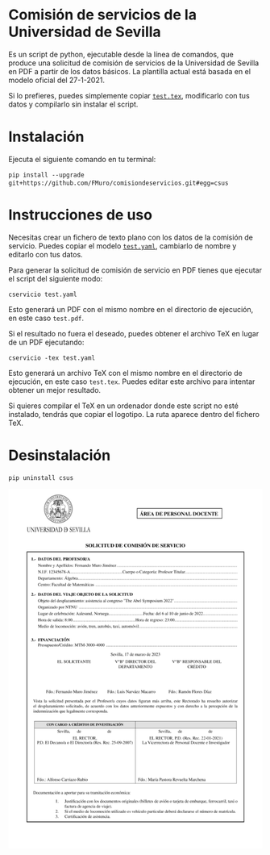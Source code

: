# Comisión de servicios de la Universidad de Sevilla

Es un script de python, ejecutable desde la línea de comandos, que produce una solicitud de comisión de servicios de la Universidad de Sevilla en PDF a partir de los datos básicos. La plantilla actual está basada en el modelo oficial del 27-1-2021.

Si lo prefieres, puedes simplemente copiar [`test.tex`](tests/test.tex), modificarlo con tus datos y compilarlo sin instalar el script.

# Instalación

Ejecuta el siguiente comando en tu terminal:

```
pip install --upgrade git+https://github.com/FMuro/comisiondeservicios.git#egg=csus
```

# Instrucciones de uso

Necesitas crear un fichero de texto plano con los datos de la comisión de servicio. Puedes copiar el modelo [`test.yaml`](tests/test.yaml), cambiarlo de nombre y editarlo con tus datos.

Para generar la solicitud de comisión de servicio en PDF tienes que ejecutar el script del siguiente modo:

```
cservicio test.yaml
```

Esto generará un PDF con el mismo nombre en el directorio de ejecución, en este caso `test.pdf`.

Si el resultado no fuera el deseado, puedes obtener el archivo TeX en lugar de un PDF ejecutando:

```
cservicio -tex test.yaml
```

Esto generará un archivo TeX con el mismo nombre en el directorio de ejecución, en este caso `test.tex`. Puedes editar este archivo para intentar obtener un mejor resultado. 

Si quieres compilar el TeX en un ordenador donde este script no esté instalado, tendrás que copiar el logotipo. La ruta aparece dentro del fichero TeX.

# Desinstalación

```
pip uninstall csus
```

![](img/cs.png)
